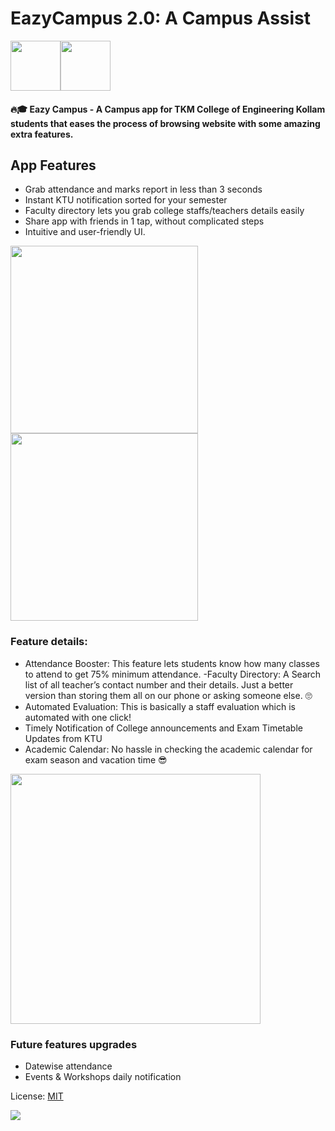 # EazyCampus 2.0: A Campus Assist

<img src="https://lh3.googleusercontent.com/cHGXBI7dLvaLo1CwWifgJbc3EkJkeClsWlS1-22Rh8vB_RohMSGdCTI-gYgUgCE8-EU=s180-rw" width="80px"><a href="https://play.google.com/store/apps/details?id=com.diyandroid.eazycampus&hl=en_IN&gl=US" target="_blank"><img src="https://camo.githubusercontent.com/59c5c810fc8363f8488c3a36fc78f89990d13e99/68747470733a2f2f706c61792e676f6f676c652e636f6d2f696e746c2f656e5f75732f6261646765732f696d616765732f67656e657269632f656e5f62616467655f7765625f67656e657269632e706e67" height="80px"></a>

#### 🔥🎓 **Eazy Campus** - A Campus app for TKM College of Engineering Kollam students that eases the process of browsing website with some amazing extra features.

## App Features
- Grab attendance and marks report in less than 3 seconds
- Instant KTU notification sorted for your semester 
- Faculty directory lets you grab college staffs/teachers details easily
- Share app with friends in 1 tap, without complicated steps
- Intuitive and user-friendly UI.

<div>
<img src="https://i.imgur.com/NnFQsB1.png" width="300px">
<img src="https://i.imgur.com/JcRGlgo.png" width="300px">
</div>

### Feature details:

- Attendance Booster: This feature lets students know how many classes to attend to get 75% minimum attendance. 
-Faculty Directory: A Search list of all teacher’s contact number and their details. Just a better version than storing them all on our phone or asking someone else. 🙄
- Automated Evaluation: This is basically a staff evaluation which is automated with one click!
- Timely Notification of College announcements and Exam Timetable Updates from KTU
- Academic Calendar: No hassle in checking the academic calendar for exam season and vacation time 😎

<img src="https://i.imgur.com/8eF58RZ.png" height="400px" weight="800px">

### Future features upgrades
- Datewise attendance
- Events & Workshops daily notification

License: [MIT](https://github.com/geekykant/EazyCampus-TKM-Assist/blob/2.0/LICENSE.md)

<img src="https://i.imgur.com/UphAgJ8.png"  weight="800px">

